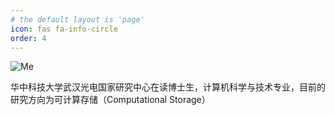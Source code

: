 ```yaml
---
# the default layout is 'page'
icon: fas fa-info-circle
order: 4
---
```


![Me](https://qyzhang-obsidian.oss-cn-hangzhou.aliyuncs.com/DSC04650.jpg)

华中科技大学武汉光电国家研究中心在读博士生，计算机科学与技术专业，目前的研究方向为可计算存储（Computational Storage）

